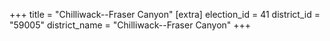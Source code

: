 +++
title = "Chilliwack--Fraser Canyon"
[extra]
election_id = 41
district_id = "59005"
district_name = "Chilliwack--Fraser Canyon"
+++
